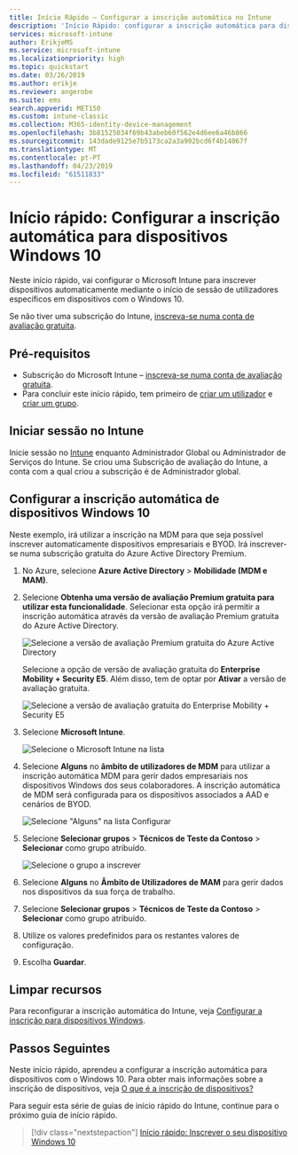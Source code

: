 ```yaml
---
title: Início Rápido – Configurar a inscrição automática no Intune
description: 'Início Rápido: configurar a inscrição automática para dispositivos Windows 10 no Intune.'
services: microsoft-intune
author: ErikjeMS
ms.service: microsoft-intune
ms.localizationpriority: high
ms.topic: quickstart
ms.date: 03/26/2019
ms.author: erikje
ms.reviewer: angerobe
ms.suite: ems
search.appverid: MET150
ms.custom: intune-classic
ms.collection: M365-identity-device-management
ms.openlocfilehash: 3b81525034f69b43abeb60f562e4d6ee6a46b866
ms.sourcegitcommit: 143dade9125e7b5173ca2a3a902bcd6f4b14067f
ms.translationtype: MT
ms.contentlocale: pt-PT
ms.lasthandoff: 04/23/2019
ms.locfileid: "61511833"
---
```

# <a name="quickstart-set-up-automatic-enrollment-for-windows-10-devices"></a>Início rápido: Configurar a inscrição automática para dispositivos Windows 10

Neste início rápido, vai configurar o Microsoft Intune para inscrever dispositivos automaticamente mediante o início de sessão de utilizadores específicos em dispositivos com o Windows 10.

Se não tiver uma subscrição do Intune, [inscreva-se numa conta de avaliação gratuita](free-trial-sign-up.md).

## <a name="prerequisites"></a>Pré-requisitos

- Subscrição do Microsoft Intune – [inscreva-se numa conta de avaliação gratuita](free-trial-sign-up.md).
- Para concluir este início rápido, tem primeiro de [criar um utilizador](quickstart-create-user.md) e [criar um grupo](quickstart-create-group.md).

## <a name="sign-in-to-intune"></a>Iniciar sessão no Intune

Inicie sessão no [Intune](https://aka.ms/intuneportal) enquanto Administrador Global ou Administrador de Serviços do Intune. Se criou uma Subscrição de avaliação do Intune, a conta com a qual criou a subscrição é de Administrador global.

## <a name="set-up-windows-10-automatic-enrollment"></a>Configurar a inscrição automática de dispositivos Windows 10

Neste exemplo, irá utilizar a inscrição na MDM para que seja possível inscrever automaticamente dispositivos empresariais e BYOD. Irá inscrever-se numa subscrição gratuita do Azure Active Directory Premium.

1. No Azure, selecione **Azure Active Directory** > **Mobilidade (MDM e MAM)**.
2. Selecione **Obtenha uma versão de avaliação Premium gratuita para utilizar esta funcionalidade**. Selecionar esta opção irá permitir a inscrição automática através da versão de avaliação Premium gratuita do Azure Active Directory. 

    ![Selecione a versão de avaliação Premium gratuita do Azure Active Directory](media/quickstart-setup-auto-enrollment/quickstart-setup-auto-enrollment-01.png)

    Selecione a opção de versão de avaliação gratuita do **Enterprise Mobility + Security E5**. Além disso, tem de optar por **Ativar** a versão de avaliação gratuita.

    ![Selecione a versão de avaliação gratuita do Enterprise Mobility + Security E5](media/quickstart-setup-auto-enrollment/quickstart-setup-auto-enrollment-02.png)

3. Selecione **Microsoft Intune**. 

    ![Selecione o Microsoft Intune na lista](media/quickstart-setup-auto-enrollment/quickstart-setup-auto-enrollment-03.png)

4. Selecione **Alguns** no **âmbito de utilizadores de MDM** para utilizar a inscrição automática MDM para gerir dados empresariais nos dispositivos Windows dos seus colaboradores. A inscrição automática de MDM será configurada para os dispositivos associados a AAD e cenários de BYOD.

    ![Selecione "Alguns" na lista Configurar](media/quickstart-setup-auto-enrollment/quickstart-setup-auto-enrollment-04.png)

5. Selecione **Selecionar grupos** > **Técnicos de Teste da Contoso** > **Selecionar** como grupo atribuído.

    ![Selecione o grupo a inscrever](media/quickstart-setup-auto-enrollment/quickstart-setup-auto-enrollment-05.png)

6. Selecione **Alguns** no **Âmbito de Utilizadores de MAM** para gerir dados nos dispositivos da sua força de trabalho.
7. Selecione **Selecionar grupos** > **Técnicos de Teste da Contoso** > **Selecionar** como grupo atribuído. 
8. Utilize os valores predefinidos para os restantes valores de configuração.
9. Escolha **Guardar**.

## <a name="clean-up-resources"></a>Limpar recursos

Para reconfigurar a inscrição automática do Intune, veja [Configurar a inscrição para dispositivos Windows](windows-enroll.md).

## <a name="next-steps"></a>Passos Seguintes

Neste início rápido, aprendeu a configurar a inscrição automática para dispositivos com o Windows 10. Para obter mais informações sobre a inscrição de dispositivos, veja [O que é a inscrição de dispositivos?](device-enrollment.md)

Para seguir esta série de guias de início rápido do Intune, continue para o próximo guia de início rápido.

> [!div class="nextstepaction"]
> [Início rápido: Inscrever o seu dispositivo Windows 10](quickstart-enroll-windows-device.md)
